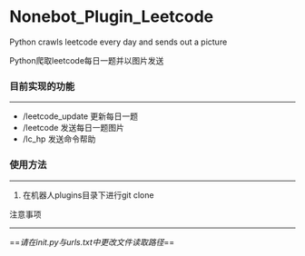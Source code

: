 # Nonebot_Plugin_Leetcode
Python crawls leetcode every day and sends out a picture

Python爬取leetcode每日一题并以图片发送



### 目前实现的功能

---

- /leetcode_update 更新每日一题
- /leetcode 发送每日一题图片
- /lc_hp 发送命令帮助

### 使用方法

---

1. 在机器人plugins目录下进行git clone

注意事项

---

==*请在init.py与urls.txt中更改文件读取路径*==
